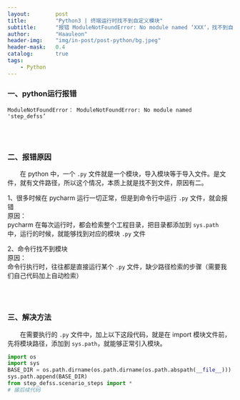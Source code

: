 ```yaml
---
layout:        post
title:         "Python3 | 终端运行时找不到自定义模块"
subtitle:      "报错 ModuleNotFoundError: No module named ‘XXX‘，找不到自定义模块"
author:        "Haauleon"
header-img:    "img/in-post/post-python/bg.jpeg"
header-mask:   0.4
catalog:       true
tags:
    - Python
---
```



### 一、python运行报错
```python3
ModuleNotFoundError： ModuleNotFoundError: No module named 'step_defss’
```

<br><br>

### 二、报错原因
&emsp;&emsp;在 python 中，一个 `.py` 文件就是一个模块，导入模块等于导入文件。是文件，就有文件路径，所以这个情况，本质上就是找不到文件，原因有二。      

1、很多时候在 pycharm 运行一切正常，但是到命令行中运行 `.py` 文件，就会报错                    
原因：  
pycharm 在每次运行时，都会检索整个工程目录，把目录都添加到 `sys.path` 中，运行的时候，就能够找到对应的模块 `.py` 文件        

2、命令行找不到模块         
原因：           
命令行执行时，往往都是直接运行某个 `.py` 文件，缺少路径检索的步骤（需要我们自己代码加上自动检索）      

<br><br>

### 三、解决方法
&emsp;&emsp;在需要执行的 `.py` 文件中，加上以下这段代码，就是在 import 模块文件前，先将模块路径，添加到 `sys.path`，就能够正常引入模块。      
```python
import os
import sys
BASE_DIR = os.path.dirname(os.path.dirname(os.path.abspath(__file__)))
sys.path.append(BASE_DIR)
from step_defss.scenario_steps import *
# 接后续代码
```